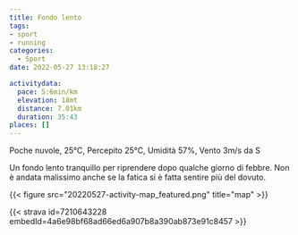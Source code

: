 ```yaml
---
title: Fondo lento
tags:
- sport
- running
categories: 
  - Sport
date: 2022-05-27 13:18:27

activitydata:
  pace: 5:6min/km
  elevation: 18mt
  distance: 7.01km
  duration: 35:43
places: []
---
```


Poche nuvole, 25°C, Percepito 25°C, Umidità 57%, Vento 3m/s da S

<!--more-->

Un fondo lento tranquillo per riprendere dopo qualche giorno di febbre. Non è andata malissimo anche se la fatica si è fatta sentire più del dovuto.

{{<  figure src="20220527-activity-map_featured.png" title="map" >}}

{{< strava id=7210643228 embedId=4a6e98bf68ad66ed6a907b8a390ab873e91c8457 >}}
